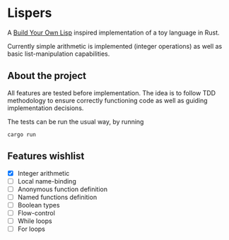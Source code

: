 # Lispers

A [Build Your Own Lisp](http://www.buildyourownlisp.com) inspired
implementation of a toy language in Rust.

Currently simple arithmetic is implemented (integer operations) as well as
basic list-manipulation capabilities.

## About the project

All features are tested before implementation. The idea is to follow TDD
methodology to ensure correctly functioning code as well as guiding
implementation decisions. 

The tests can be run the usual way, by running

```
cargo run
```

## Features wishlist

- [x] Integer arithmetic
- [ ] Local name-binding
- [ ] Anonymous function definition
- [ ] Named functions definition
- [ ] Boolean types
- [ ] Flow-control
- [ ] While loops
- [ ] For loops
